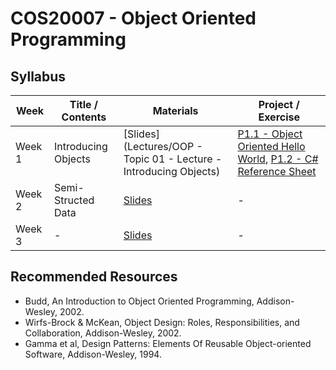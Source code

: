 # COS20007 - Object Oriented Programming

## Syllabus

| Week                                                           | Title / Contents     | Materials                                                                | Project / Exercise                                      |
| ----------------------------------------------------------------- | -------------------- | ------------------------------------------------------------------------ | ------------------------------------------------------- |
|  Week 1 | Introducing Objects | [Slides](Lectures/OOP - Topic 01 - Lecture - Introducing Objects) | [P1.1 - Object Oriented Hello World](projects/P1.1), [P1.2 - C# Reference Sheet](projects/P1.2)|
| Week 2| Semi-Structed Data| [Slides]() | - |
| Week 3 | -  | [Slides]() | - |

## Recommended Resources
- Budd, An Introduction to Object Oriented Programming, Addison-Wesley, 2002.
- Wirfs-Brock & McKean, Object Design: Roles, Responsibilities, and Collaboration, Addison-Wesley, 2002.
- Gamma et al, Design Patterns: Elements Of Reusable Object-oriented Software, Addison-Wesley, 1994.
